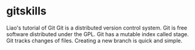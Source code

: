 # gitskills
Liao's tutorial of Git 
Git is a distributed version control system.
Git is free software distributed under the GPL.
Git has a mutable index called stage.
Git tracks changes of files.
Creating a new branch is quick and simple.